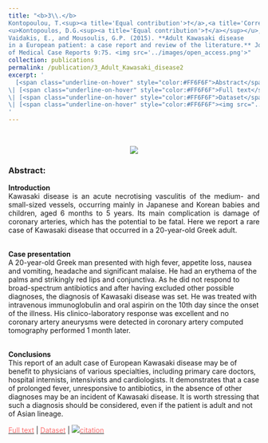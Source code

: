 ```yaml
---
title: "<b>3\\.</b> 
Kontopoulou, T.<sup><a title='Equal contribution'>†</a>,<a title='Corresponding author'>✉</a></sup>, 
<u>Kontopoulos, D.G.<sup><a title='Equal contribution'>†</a></sup></u>, 
Vaidakis, E., and Mousoulis, G.P. (2015). **Adult Kawasaki disease 
in a European patient: a case report and review of the literature.** Journal 
of Medical Case Reports 9:75. <img src='../images/open_access.png'>"
collection: publications
permalink: /publication/3_Adult_Kawasaki_disease2
excerpt: '
  [<span class="underline-on-hover" style="color:#FF6F6F">Abstract</span>](../publication/3_Adult_Kawasaki_disease2)
\| [<span class="underline-on-hover" style="color:#FF6F6F">Full text</span>](https://jmedicalcasereports.biomedcentral.com/articles/10.1186/s13256-015-0516-9)
\| [<span class="underline-on-hover" style="color:#FF6F6F">Dataset</span>](https://figshare.com/articles/Clinico_laboratory_values_of_an_adult_patient_with_Kawasaki_disease_in_Europe/1080767)
\| [<span class="underline-on-hover" style="color:#FF6F6F"><img src="../images/bibtex.svg">citation</span>](../bibtex/3_Kawasaki.bib)
'
---
```


<br><center><img src="../images/publications/kawasaki_figure.jpg"></center>

### Abstract:

<p style='text-align: justify;'>
<b>Introduction</b><br>
Kawasaki disease is an acute necrotising vasculitis of the medium- and 
small-sized vessels, occurring mainly in Japanese and Korean babies and 
children, aged 6 months to 5 years. Its main complication is damage of 
coronary arteries, which has the potential to be fatal. Here we report a 
rare case of Kawasaki disease that occurred in a 20-year-old Greek adult.<br><br>

<b>Case presentation</b><br>
A 20-year-old Greek man presented with high fever, appetite loss, nausea 
and vomiting, headache and significant malaise. He had an erythema of 
the palms and strikingly red lips and conjunctiva. As he did not respond 
to broad-spectrum antibiotics and after having excluded other possible 
diagnoses, the diagnosis of Kawasaki disease was set. He was treated with 
intravenous immunoglobulin and oral aspirin on the 10th day since the 
onset of the illness. His clinico-laboratory response was excellent and 
no coronary artery aneurysms were detected in coronary artery computed 
tomography performed 1 month later.<br><br>

<b>Conclusions</b><br>
This report of an adult case of European Kawasaki disease may be of benefit to physicians of various specialties, including primary care doctors, hospital internists, intensivists and cardiologists. It demonstrates that a case of prolonged fever, unresponsive to antibiotics, in the absence of other diagnoses may be an incident of Kawasaki disease. It is worth stressing that such a diagnosis should be considered, even if the patient is adult and not of Asian lineage.
</p>

[<span class="underline-on-hover" style="color:#FF6F6F">Full text</span>](https://jmedicalcasereports.biomedcentral.com/articles/10.1186/s13256-015-0516-9)
\| [<span class="underline-on-hover" style="color:#FF6F6F">Dataset</span>](https://figshare.com/articles/Clinico_laboratory_values_of_an_adult_patient_with_Kawasaki_disease_in_Europe/1080767)
\| [<span class="underline-on-hover" style="color:#FF6F6F"><img src="../images/bibtex.svg">citation</span>](../bibtex/3_Kawasaki.bib)

